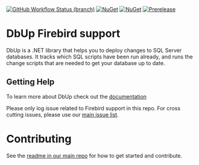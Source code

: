 [![GitHub Workflow Status (branch)](https://img.shields.io/github/actions/workflow/status/DbUp/dbup-firebird/main.yml?branch=main)](https://github.com/DbUp/dbup-firebird/actions/workflows/main.yml?query=branch%3Amain)
[![NuGet](https://img.shields.io/nuget/dt/dbup-firebird.svg)](https://www.nuget.org/packages/dbup-firebird)
[![NuGet](https://img.shields.io/nuget/v/dbup-firebird.svg)](https://www.nuget.org/packages/dbup-firebird)
[![Prerelease](https://img.shields.io/nuget/vpre/dbup-firebird?color=orange&label=prerelease)](https://www.nuget.org/packages/dbup-firebird)

# DbUp Firebird support
DbUp is a .NET library that helps you to deploy changes to SQL Server databases. It tracks which SQL scripts have been run already, and runs the change scripts that are needed to get your database up to date.

## Getting Help
To learn more about DbUp check out the [documentation](https://dbup.readthedocs.io/en/latest/)

Please only log issue related to Firebird support in this repo. For cross cutting issues, please use our [main issue list](https://github.com/DbUp/DbUp/issues).

# Contributing

See the [readme in our main repo](https://github.com/DbUp/DbUp/blob/master/README.md) for how to get started and contribute.